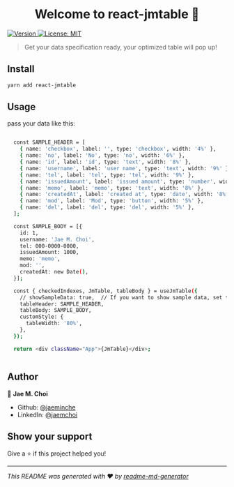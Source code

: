 <h1 align="center">Welcome to react-jmtable 👋</h1>
<p>
  <a href="https://www.npmjs.com/package/react-jmtable" target="_blank">
    <img alt="Version" src="https://img.shields.io/npm/v/react-jmtable.svg">
  </a>
  <a href="#" target="_blank">
    <img alt="License: MIT" src="https://img.shields.io/badge/License-MIT-yellow.svg" />
  </a>
</p>

> Get your data specification ready, your optimized table will pop up!

## Install

```sh
yarn add react-jmtable
```

## Usage

pass your data like this:

```sh

  const SAMPLE_HEADER = [
    { name: 'checkbox', label: '', type: 'checkbox', width: '4%' },
    { name: 'no', label: 'No', type: 'no', width: '6%' },
    { name: 'id', label: 'id', type: 'text', width: '8%' },
    { name: 'username', label: 'user name', type: 'text', width: '9%' },
    { name: 'tel', label: 'tel', type: 'tel', width: '9%' },
    { name: 'issuedAmount', label: 'issued amount', type: 'number', width: '14%' },
    { name: 'memo', label: 'memo', type: 'text', width: '8%' },
    { name: 'createdAt', label: 'created at', type: 'date', width: '8%' },
    { name: 'mod', label: 'Mod', type: 'button', width: '5%' },
    { name: 'del', label: 'del', type: 'del', width: '5%' },
  ];

  const SAMPLE_BODY = [{
    id: 1,
    username: 'Jae M. Choi',
    tel: 000-0000-0000,
    issuedAmount: 1000,
    memo: 'memo',
    mod: '',
    createdAt: new Date(),
  }];

  const { checkedIndexes, JmTable, tableBody } = useJmTable({
    // showSampleData: true,  // If you want to show sample data, set this to true
    tableHeader: SAMPLE_HEADER,
    tableBody: SAMPLE_BODY,
    customStyle: {
      tableWidth: '80%',
    },
  });

  return <div className="App">{JmTable}</div>;



```

## Author

👤 **Jae M. Choi**

- Github: [@jaeminche](https://github.com/jaeminche)
- LinkedIn: [@jaemchoi](https://linkedin.com/in/jaemchoi)

## Show your support

Give a ⭐️ if this project helped you!

---

_This README was generated with ❤️ by [readme-md-generator](https://github.com/kefranabg/readme-md-generator)_
